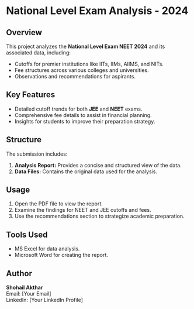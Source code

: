 # National Level Exam Analysis -  2024

## Overview
This project analyzes the **National Level Exam NEET 2024** and its associated data, including:
- Cutoffs for premier institutions like IITs, IIMs, AIIMS, and NITs.
- Fee structures across various colleges and universities.
- Observations and recommendations for aspirants.

## Key Features
- Detailed cutoff trends for both **JEE** and **NEET** exams.
- Comprehensive fee details to assist in financial planning.
- Insights for students to improve their preparation strategy.

## Structure
The submission includes:
1. **Analysis Report:** Provides a concise and structured view of the data.
2. **Data Files:** Contains the original data used for the analysis.

## Usage
1. Open the PDF file to view the report.
2. Examine the findings for NEET and JEE cutoffs and fees.
3. Use the recommendations section to strategize academic preparation.

## Tools Used
- MS Excel for data analysis.
- Microsoft Word for creating the report.

## Author
**Shohail Akthar**  
Email: [Your Email]  
LinkedIn: [Your LinkedIn Profile]
